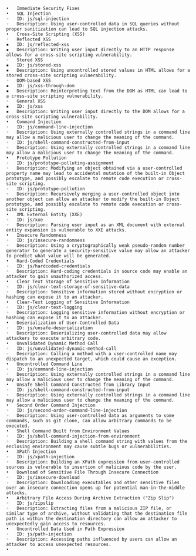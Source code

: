     •	Immediate Security Fixes
    •	SQL Injection
    ◦	ID: js/sql-injection
    ◦	Description: Using user-controlled data in SQL queries without proper sanitization can lead to SQL injection attacks.
    •	Cross-Site Scripting (XSS)
    ◦	Reflected XSS
    ▪	ID: js/reflected-xss
    ▪	Description: Writing user input directly to an HTTP response allows for a cross-site scripting vulnerability.
    ◦	Stored XSS
    ▪	ID: js/stored-xss
    ▪	Description: Using uncontrolled stored values in HTML allows for a stored cross-site scripting vulnerability.
    ◦	DOM-based XSS
    ▪	ID: js/xss-through-dom
    ▪	Description: Reinterpreting text from the DOM as HTML can lead to a cross-site scripting vulnerability.
    ◦	General XSS
    ▪	ID: js/xss
    ▪	Description: Writing user input directly to the DOM allows for a cross-site scripting vulnerability.
    •	Command Injection
    ◦	ID: js/command-line-injection
    ◦	Description: Using externally controlled strings in a command line may allow a malicious user to change the meaning of the command.
    ◦	ID: js/shell-command-constructed-from-input
    ◦	Description: Using externally controlled strings in a command line may allow a malicious user to change the meaning of the command.
    •	Prototype Pollution
    ◦	ID: js/prototype-polluting-assignment
    ◦	Description: Modifying an object obtained via a user-controlled property name may lead to accidental mutation of the built-in Object prototype, and possibly escalate to remote code execution or cross-site scripting.
    ◦	ID: js/prototype-pollution
    ◦	Description: Recursively merging a user-controlled object into another object can allow an attacker to modify the built-in Object prototype, and possibly escalate to remote code execution or cross-site scripting.
    •	XML External Entity (XXE)
    ◦	ID: js/xxe
    ◦	Description: Parsing user input as an XML document with external entity expansion is vulnerable to XXE attacks.
    •	Insecure Randomness
    ◦	ID: js/insecure-randomness
    ◦	Description: Using a cryptographically weak pseudo-random number generator to generate a security-sensitive value may allow an attacker to predict what value will be generated.
    •	Hard-Coded Credentials
    ◦	ID: js/hardcoded-credentials
    ◦	Description: Hard-coding credentials in source code may enable an attacker to gain unauthorized access.
    •	Clear Text Storage of Sensitive Information
    ◦	ID: js/clear-text-storage-of-sensitive-data
    ◦	Description: Sensitive information stored without encryption or hashing can expose it to an attacker.
    •	Clear-Text Logging of Sensitive Information
    ◦	ID: js/clear-text-logging
    ◦	Description: Logging sensitive information without encryption or hashing can expose it to an attacker.
    •	Deserialization of User-Controlled Data
    ◦	ID: js/unsafe-deserialization
    ◦	Description: Deserializing user-controlled data may allow attackers to execute arbitrary code.
    •	Unvalidated Dynamic Method Call
    ◦	ID: js/unvalidated-dynamic-method-call
    ◦	Description: Calling a method with a user-controlled name may dispatch to an unexpected target, which could cause an exception.
    •	Uncontrolled Command Line
    ◦	ID: js/command-line-injection
    ◦	Description: Using externally controlled strings in a command line may allow a malicious user to change the meaning of the command.
    •	Unsafe Shell Command Constructed from Library Input
    ◦	ID: js/shell-command-constructed-from-input
    ◦	Description: Using externally controlled strings in a command line may allow a malicious user to change the meaning of the command.
    •	Second Order Command Injection
    ◦	ID: js/second-order-command-line-injection
    ◦	Description: Using user-controlled data as arguments to some commands, such as git clone, can allow arbitrary commands to be executed.
    •	Shell Command Built from Environment Values
    ◦	ID: js/shell-command-injection-from-environment
    ◦	Description: Building a shell command string with values from the enclosing environment may cause subtle bugs or vulnerabilities.
    •	XPath Injection
    ◦	ID: js/xpath-injection
    ◦	Description: Building an XPath expression from user-controlled sources is vulnerable to insertion of malicious code by the user.
    •	Download of Sensitive File Through Insecure Connection
    ◦	ID: js/insecure-download
    ◦	Description: Downloading executables and other sensitive files over an insecure connection opens up for potential man-in-the-middle attacks.
    •	Arbitrary File Access During Archive Extraction ("Zip Slip")
    ◦	ID: js/zipslip
    ◦	Description: Extracting files from a malicious ZIP file, or similar type of archive, without validating that the destination file path is within the destination directory can allow an attacker to unexpectedly gain access to resources.
    •	Uncontrolled Data Used in Path Expression
    ◦	ID: js/path-injection
    ◦	Description: Accessing paths influenced by users can allow an attacker to access unexpected resources.
    •
